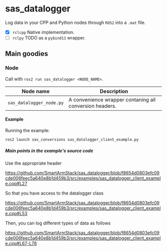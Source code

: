 # sas_datalogger

Log data in your CPP and Python nodes through `ROS2` into a `.mat` file.

- [X] `rclcpp` Native implementation.
- [ ] `rclpy` TODO as a `pybind11` wrapper.

## Main goodies

### Node

Call with `ros2 run sas_datalogger <NODE_NAME>`.

| Node name                             | Description                                                                                                                   |
|------------------------------------|-------------------------------------------------------------------------------------------------------------------------------|
| `sas_datalogger_node.py`              | A convenience wrapper contaning all conversion headers.                                                                       |

#### Example

Running the example:

```commandline
ros2 launch sas_conversions sas_datalogger_client_example.py
```

##### Main points in the example's source code

Use the appropriate header

https://github.com/SmartArmStack/sas_datalogger/blob/f8654d0803efc09cde006feec5a640e8b1d459b3/src/examples/sas_datalogger_client_example.cpp#L27

So that you have access to the datalogger class

https://github.com/SmartArmStack/sas_datalogger/blob/f8654d0803efc09cde006feec5a640e8b1d459b3/src/examples/sas_datalogger_client_example.cpp#L53

Then, you can log different types of data as follows

https://github.com/SmartArmStack/sas_datalogger/blob/f8654d0803efc09cde006feec5a640e8b1d459b3/src/examples/sas_datalogger_client_example.cpp#L67-L78               
